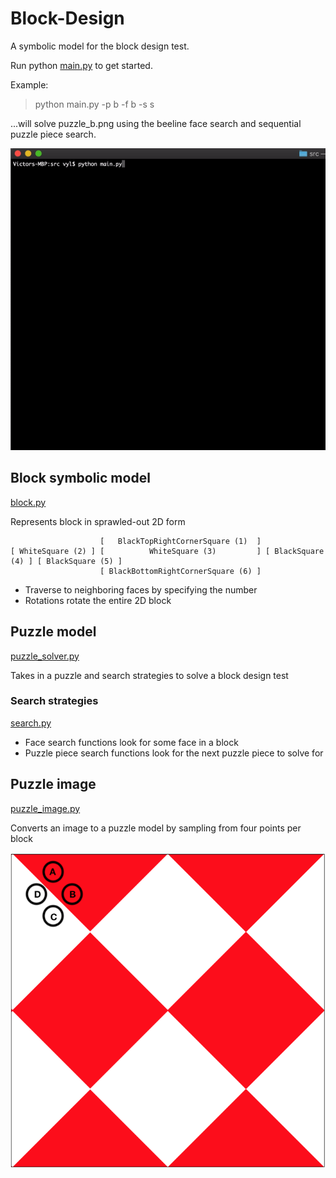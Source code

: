 # Block-Design

A symbolic model for the block design test.

Run python [main.py](https://github.com/v-y-l/Block-Design/blob/main/src/main.py) to get started.

Example:

> python main.py -p b -f b -s s

...will solve puzzle_b.png using the beeline face search and sequential puzzle piece search.

![Demo gif](https://github.com/v-y-l/Block-Design/blob/main/assets/demo.gif)

## Block symbolic model

[block.py](https://docs.google.com/document/d/1gwEpj-OWHED0i5rjxqZPLjMwJhysZOsv8D_8StMi4UE/edit?usp=sharing)

Represents block in sprawled-out 2D form

                        [   BlackTopRightCornerSquare (1)  ]
    [ WhiteSquare (2) ] [          WhiteSquare (3)         ] [ BlackSquare (4) ] [ BlackSquare (5) ]
                        [ BlackBottomRightCornerSquare (6) ]

* Traverse to neighboring faces by specifying the number
* Rotations rotate the entire 2D block

## Puzzle model

[puzzle_solver.py](https://github.com/v-y-l/Block-Design/blob/main/src/puzzle_solver.py)

Takes in a puzzle and search strategies to solve a block design test

### Search strategies

[search.py](https://github.com/v-y-l/Block-Design/blob/main/src/search.py)

* Face search functions look for some face in a block
* Puzzle piece search functions look for the next puzzle piece to solve for


## Puzzle image

[puzzle_image.py](https://github.com/v-y-l/Block-Design/blob/main/src/puzzle_image.py) 

Converts an image to a puzzle model by sampling from four points per block

![Sampled points](https://github.com/v-y-l/Block-Design/blob/main/assets/puzzle_image_marks.png)
